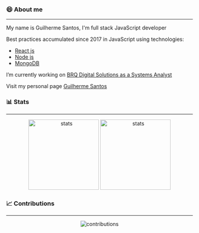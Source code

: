 ### 😄 About me 
---
  <div>
    <p>My name is Guilherme Santos, I'm full stack JavaScript developer</p>
    <p>Best practices accumulated since 2017 in JavaScript using technologies:</p>
    <ul>
      <li><a href="https://reactjs.org/">React js</a></li>
      <li><a href="https://nodejs.org/">Node js</a></li>
      <li><a href="https://www.mongodb.com/">MongoDB</a></li>
    </ul>
    <p>I’m currently working on <a href="https://www.brq.com/">BRQ Digital Solutions as a Systems Analyst</a></p>
  <p>Visit my personal page <a href="https://guilherme-ferreira2107.github.io/">Guilherme Santos</a></p>
  </div>


### 📊 Stats
---
<p align="center">
  <img src="https://github-readme-stats.vercel.app/api?username=Guilherme-Ferreira2107&show_icons=true&theme=tokyonight" height="190px" alt="stats"/>
  <img src="https://github-readme-stats.vercel.app/api/top-langs/?username=Guilherme-Ferreira2107&layout=compact&theme=tokyonight" height="190px" alt="stats" />
</p>

### 📈 Contributions
---

<p align="center">
  <img src="https://activity-graph.herokuapp.com/graph?username=Guilherme-Ferreira2107&theme=react-dark" alt="contributions" />
</p>
